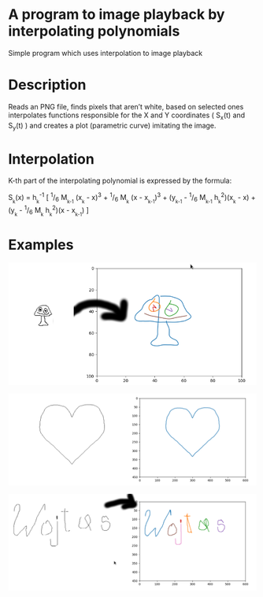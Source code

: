 # A program to image playback by interpolating polynomials
Simple program which uses interpolation to image playback

# Description

Reads an PNG file, finds pixels that aren’t white, based on selected ones interpolates functions responsible for the X and Y coordinates ( S<sub>x</sub>(t) and S<sub>y</sub>(t) ) and creates a plot (parametric curve) imitating the image.

# Interpolation

K-th part of the interpolating polynomial is expressed by the formula:  

S<sub><sub>k</sub></sub>(x) = h<sub><sub>k</sub></sub><sup>-1</sup>  \[   <sup>1</sup>/<sub>6</sub> M<sub><sub>k-1</sub></sub> \(x<sub><sub>k</sub></sub> - x)<sup>3</sup>  +  <sup>1</sup>/<sub>6</sub> M<sub><sub>k</sub></sub> \(x - x<sub><sub>k-1</sub></sub>)<sup>3</sup>  + \(y<sub><sub>k-1</sub></sub> - <sup>1</sup>/<sub>6</sub> M<sub><sub>k-1</sub></sub> h<sub><sub>k</sub></sub><sup>2</sup>)\(x<sub><sub>k</sub></sub> - x) + \(y<sub><sub>k</sub></sub> - <sup>1</sup>/<sub>6</sub> M<sub><sub>k</sub></sub> h<sub><sub>k</sub></sub><sup>2</sup>)\(x - x<sub><sub>k-1</sub></sub>) ]
 
# Examples

![](https://github.com/bsobocki/interpolation/blob/master/plots/mush_to_plot_recursive_reading.png)

![](https://github.com/bsobocki/interpolation/blob/master/plots/heart%20to%20plot_recursive_reading.png)

![](https://github.com/bsobocki/interpolation/blob/master/plots/woj%20to%20plot_recursive_reading.png)
